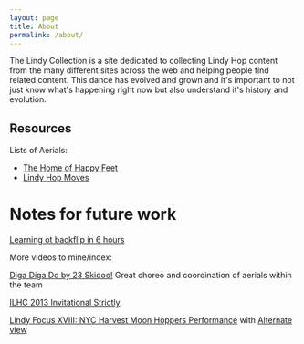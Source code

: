 ```yaml
---
layout: page
title: About
permalink: /about/
---
```


The Lindy Collection is a site dedicated to collecting Lindy Hop content from the many different sites across the web and helping people find related content.
This dance has evolved and grown and it's important to not just know what's happening right now but also understand it's history and evolution.

## Resources

Lists of Aerials:

- [The Home of Happy Feet](https://thehomeofhappyfeet.com/swing-aerial-safety-running-a-swing-team-part-10/)
- [Lindy Hop Moves](http://lindyhopmoves.com/more-lindy-hop/aerials/)



# Notes for future work

[Learning ot backflip in 6 hours](https://youtu.be/VzhEiJUEQYc)



More videos to mine/index:

[Diga Diga Do by 23 Skidoo!](https://www.youtube.com/watch?v=iGf5dvPgAd4&feature=youtu.be)
Great choreo and coordination of aerials within the team


[ILHC 2013 Invitational Strictly](https://www.youtube.com/watch?v=v9xxeWRxSbA)


[Lindy Focus XVIII: NYC Harvest Moon Hoppers Performance](https://www.youtube.com/watch?v=Ka-xeeZVcjE) with [Alternate view](https://www.youtube.com/watch?v=P4Za0pUZKOA)
